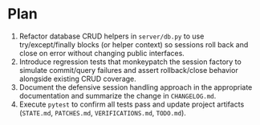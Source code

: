 # Plan

1. Refactor database CRUD helpers in `server/db.py` to use try/except/finally blocks (or helper context) so sessions roll back and close on error without changing public interfaces.
2. Introduce regression tests that monkeypatch the session factory to simulate commit/query failures and assert rollback/close behavior alongside existing CRUD coverage.
3. Document the defensive session handling approach in the appropriate documentation and summarize the change in `CHANGELOG.md`.
4. Execute `pytest` to confirm all tests pass and update project artifacts (`STATE.md`, `PATCHES.md`, `VERIFICATIONS.md`, `TODO.md`).
